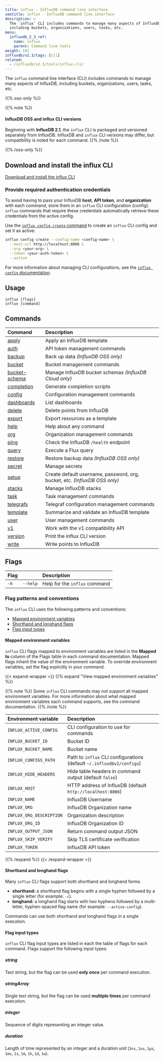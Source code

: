 ```yaml
---
title: influx - InfluxDB command line interface
seotitle: influx - InfluxDB command line interface
description: >
  The `influx` CLI includes commands to manage many aspects of InfluxDB,
  including buckets, organizations, users, tasks, etc.
menu:
  influxdb_2_3_ref:
    name: influx
    parent: Command line tools
weight: 101
influxdb/v2.3/tags: [cli]
related:
  - /influxdb/v2.3/tools/influx-cli/
---
```


The `influx` command line interface (CLI) includes commands to manage many aspects of InfluxDB,
including buckets, organizations, users, tasks, etc.

{{% oss-only %}}

{{% note %}}
#### InfluxDB OSS and influx CLI versions
Beginning with **InfluxDB 2.1**, the `influx` CLI is packaged and versioned separately
from InfluxDB.
InfluxDB and `influx` CLI versions may differ, but compatibility is noted for each command.
{{% /note %}}

{{% /oss-only %}}

## Download and install the influx CLI
<a class="btn" href="/influxdb/v2.3/tools/influx-cli/">Download and install the influx CLI</a>

### Provide required authentication credentials
To avoid having to pass your InfluxDB **host**, **API token**, and **organization**
with each command, store them in an `influx` CLI configuration (config).
`influx` commands that require these credentials automatically retrieve these
credentials from the active config.

Use the [`influx config create` command](/influxdb/v2.3/reference/cli/influx/config/create/)
to create an `influx` CLI config and set it as active:

```sh
influx config create --config-name <config-name> \
  --host-url http://localhost:8086 \
  --org <your-org> \
  --token <your-auth-token> \
  --active
```

For more information about managing CLI configurations, see the
[`influx config` documentation](/influxdb/v2.3/reference/cli/influx/config/).

## Usage

```
influx [flags]
influx [command]
```

## Commands

| Command                                                             | Description                                                                |
| :------------------------------------------------------------------ | :------------------------------------------------------------------------- |
| [apply](/influxdb/v2.3/reference/cli/influx/apply/)                 | Apply an InfluxDB template                                                 |
| [auth](/influxdb/v2.3/reference/cli/influx/auth/)                   | API token management commands                                              |
| [backup](/influxdb/v2.3/reference/cli/influx/backup/)               | Back up data _(InfluxDB OSS only)_                                         |
| [bucket](/influxdb/v2.3/reference/cli/influx/bucket/)               | Bucket management commands                                                 |
| [bucket-schema](/influxdb/v2.3/reference/cli/influx/bucket-schema/) | Manage InfluxDB bucket schemas _(InfluxDB Cloud only)_                     |
| [completion](/influxdb/v2.3/reference/cli/influx/completion/)       | Generate completion scripts                                                |
| [config](/influxdb/v2.3/reference/cli/influx/config/)               | Configuration management commands                                          |
| [dashboards](/influxdb/v2.3/reference/cli/influx/dashboards/)       | List dashboards                                                            |
| [delete](/influxdb/v2.3/reference/cli/influx/delete/)               | Delete points from InfluxDB                                                |
| [export](/influxdb/v2.3/reference/cli/influx/export/)               | Export resources as a template                                             |
| [help](/influxdb/v2.3/reference/cli/influx/help/)                   | Help about any command                                                     |
| [org](/influxdb/v2.3/reference/cli/influx/org/)                     | Organization management commands                                           |
| [ping](/influxdb/v2.3/reference/cli/influx/ping/)                   | Check the InfluxDB `/health` endpoint                                      |
| [query](/influxdb/v2.3/reference/cli/influx/query/)                 | Execute a Flux query                                                       |
| [restore](/influxdb/v2.3/reference/cli/influx/restore/)             | Restore backup data _(InfluxDB OSS only)_                                  |
| [secret](/influxdb/v2.3/reference/cli/influx/secret/)               | Manage secrets                                                             |
| [setup](/influxdb/v2.3/reference/cli/influx/setup/)                 | Create default username, password, org, bucket, etc. _(InfluxDB OSS only)_ |
| [stacks](/influxdb/v2.3/reference/cli/influx/stacks/)               | Manage InfluxDB stacks                                                     |
| [task](/influxdb/v2.3/reference/cli/influx/task/)                   | Task management commands                                                   |
| [telegrafs](/influxdb/v2.3/reference/cli/influx/telegrafs/)         | Telegraf configuration management commands                                 |
| [template](/influxdb/v2.3/reference/cli/influx/template/)           | Summarize and validate an InfluxDB template                                |
| [user](/influxdb/v2.3/reference/cli/influx/user/)                   | User management commands                                                   |
| [v1](/influxdb/v2.3/reference/cli/influx/v1/)                       | Work with the v1 compatibility API                                         |
| [version](/influxdb/v2.3/reference/cli/influx/version/)             | Print the influx CLI version                                               |
| [write](/influxdb/v2.3/reference/cli/influx/write/)                 | Write points to InfluxDB                                                   |

## Flags

| Flag |          | Description                   |
|:---- |:---      |:-----------                   |
| `-h` | `--help` | Help for the `influx` command |

### Flag patterns and conventions
The `influx` CLI uses the following patterns and conventions:

- [Mapped environment variables](#mapped-environment-variables)
- [Shorthand and longhand flags](#shorthand-and-longhand-flags)
- [Flag input types](#flag-input-types)

#### Mapped environment variables
`influx` CLI flags mapped to environment variables are listed in the **Mapped to**
column of the Flags table in each command documentation.
Mapped flags inherit the value of the environment variable.
To override environment variables, set the flag explicitly in your command.

{{< expand-wrapper >}}
{{% expand "View mapped environment variables" %}}

{{% note %}}
Some `influx` CLI commands may not support all mapped environment variables.
For more information about what mapped environment variables each command supports,
see the command documentation.
{{% /note %}}

| Environment variable     | Description                                                           |
| :----------------------- | :-------------------------------------------------------------------- |
| `INFLUX_ACTIVE_CONFIG`   | CLI configuration to use for commands                                 |
| `INFLUX_BUCKET_ID`       | Bucket ID                                                             |
| `INFLUX_BUCKET_NAME`     | Bucket name                                                           |
| `INFLUX_CONFIGS_PATH`    | Path to `influx` CLI configurations (default `~/.influxdbv2/configs`) |
| `INFLUX_HIDE_HEADERS`    | Hide table headers in command output (default `false`)                |
| `INFLUX_HOST`            | HTTP address of InfluxDB (default `http://localhost:8086`)            |
| `INFLUX_NAME`            | InfluxDB Username                                                     |
| `INFLUX_ORG`             | InfluxDB Organization name                                            |
| `INFLUX_ORG_DESCRIPTION` | Organization description                                              |
| `INFLUX_ORG_ID`          | InfluxDB Organization ID                                              |
| `INFLUX_OUTPUT_JSON`     | Return command output JSON                                            |
| `INFLUX_SKIP_VERIFY`     | Skip TLS certificate verification                                     |
| `INFLUX_TOKEN`           | InfluxDB API token                                                    |

{{% /expand %}}
{{< /expand-wrapper >}}

#### Shorthand and longhand flags
Many `influx` CLI flags support both shorthand and longhand forms.

- **shorthand:** a shorthand flag begins with a single hyphen followed by a single letter (for example: `-c`).
- **longhand:** a longhand flag starts with two hyphens followed by a multi-letter,
  hyphen-spaced flag name (for example: `--active-config`).

Commands can use both shorthand and longhand flags in a single execution.

#### Flag input types
`influx` CLI flag input types are listed in each the table of flags for each command.
Flags support the following input types:

##### string
Text string, but the flag can be used **only once** per command execution.

##### stringArray
Single text string, but the flag can be used **multiple times** per command execution.

##### integer
Sequence of digits representing an integer value.

##### duration
Length of time represented by an integer and a duration unit
(`1ns`, `1us`, `1µs`, `1ms`, `1s`, `1m`, `1h`, `1d`, `1w`).
